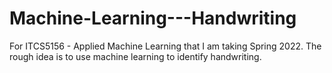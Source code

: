 # Machine-Learning---Handwriting
For ITCS5156 - Applied Machine Learning that I am taking Spring 2022. The rough idea is to use machine learning to identify handwriting. 
